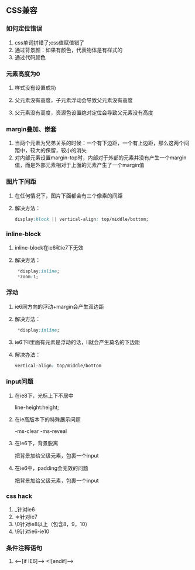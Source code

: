 ## CSS兼容

### 如何定位错误

1. css单词拼错了;css值赋值错了
2. 通过背景颜：如果有颜色，代表物体是有样式的
3. 通过代码颜色

###  元素高度为0

1. 样式没有设置成功

2. 父元素没有高度，子元素浮动会导致父元素没有高度

3. 父元素没有高度，资源色设置绝对定位会导致父元素没有高度


###  margin叠加、嵌套

1.  当两个元素为兄弟关系的时候：一个有下边距，一个有上边距，那么这两个间距中，较大的保留，较小的消失
2.  对内部元素设置margin-top时，内部对于外部的元素并没有产生一个margin值，而是外部元素相对于上面的元素产生了一个margin值

###  图片下间距

1.  在任何情况下，图片下面都会有三个像素的间距

2.  解决方法：

    ```css
    display:block || vertical-align: top/middle/bottom;
    ```

 ### inline-block

1. inline-block在ie6和ie7下无效

2. 解决方法：

   ```css
    *display:inline;
    *zoom:1;
   ```

### 浮动

1. ie6同方向的浮动+margin会产生双边距

2. 解决方法：

   ```css
    *display:inline;
   ```

3. ie6下li里面有元素是浮动的话，li就会产生莫名的下边距

4. 解决办法：

   ```css
   vertical-align: top/middle/bottom
   ```

### input问题

1.    在ie8下，光标上下不居中

      line-height:height;

2.    在ie高版本下的特殊展示问题

         -ms-clear   -ms-reveal

3.    在ie6下，背景脱离

         把背景加给父级元素，包裹一个input

4.    在ie6中，padding会无效的问题

         把背景加给父级元素，包裹一个input

###   css hack


   1. _针对ie6
   2. ＊针对ie7
   3. \0针对ie8以上（包含8，9，10）
   4. \9针对ie6-ie10


   ###   条件注释语句

1. <--[if IE6]--> <![endif]-->
























